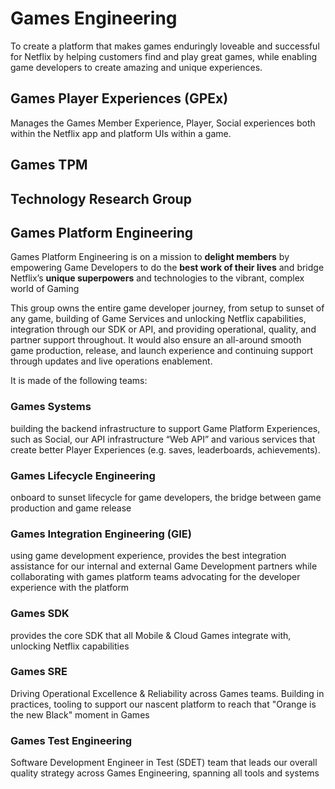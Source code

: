 # Games Engineering

To create a platform that makes games enduringly loveable and successful for Netflix by helping customers find and play great games, while enabling game developers to create amazing and unique experiences.

## Games Player Experiences (GPEx)
Manages the Games Member Experience, Player, Social experiences both within the Netflix app and platform UIs within a game.

## Games TPM

## Technology Research Group

## Games Platform Engineering

Games Platform Engineering is on a mission to __delight members__ by empowering Game Developers to do the __best work of their lives__ and bridge Netflix’s __unique superpowers__ and technologies to the vibrant, complex world of Gaming

This group owns the entire game developer journey, from setup to sunset of any game, building of Game Services and unlocking Netflix capabilities, integration through our SDK or API, and providing operational, quality, and partner support throughout. It would also ensure an all-around smooth game production, release, and launch experience and continuing support through updates and live operations enablement.

It is made of the following teams:

### Games Systems

building the backend infrastructure to support Game Platform Experiences, such as Social, our API infrastructure “Web API” and various services that create better Player Experiences (e.g. saves, leaderboards, achievements).

### Games Lifecycle Engineering

onboard to sunset lifecycle for game developers, the bridge between game production and game release

### Games Integration Engineering (GIE)

using game development experience, provides the best integration assistance for our internal and external Game Development partners while collaborating with games platform teams advocating for the developer experience with the platform

### Games SDK

provides the core SDK that all Mobile & Cloud Games integrate with, unlocking Netflix capabilities

### Games SRE

Driving Operational Excellence & Reliability across Games teams.  Building in practices, tooling to support our nascent platform to reach that "Orange is the new Black" moment in Games

### Games Test Engineering

Software Development Engineer in Test (SDET) team that leads our overall quality strategy across Games Engineering, spanning all tools and systems
